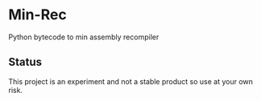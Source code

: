 # Min-Rec

Python bytecode to min assembly recompiler

## Status
This project is an experiment and not a stable product so use at your own risk.
